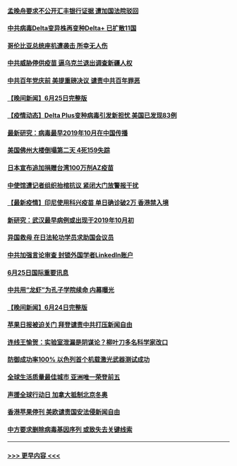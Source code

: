 #### [孟晚舟要求不公开汇丰银行证据 遭加国法院驳回](../pages/prog202/a103151901.md?t=06262002) 
#### [中共病毒Delta变异株再变种Delta+ 已扩散11国](../pages/prog202/a103151873.md?t=06262002) 
#### [哥伦比亚总统座机遭袭击 所幸无人伤](../pages/prog202/a103151768.md?t=06262002) 
#### [中共威胁停供疫苗 逼乌克兰退出调查新疆人权](../pages/prog202/a103151764.md?t=06262002) 
#### [中共百年党庆前 美提重磅决议 谴责中共百年罪恶](../pages/prog202/a103151687.md?t=06262002) 
#### [【晚间新闻】6月25日完整版](../pages/prog202/a103151696.md?t=06262002) 
#### [【疫情动态】Delta Plus变种病毒引发新担忧 美国已发现83例](../pages/prog202/a103151596.md?t=06262002) 
#### [最新研究：病毒最早2019年10月在中国传播](../pages/prog202/a103151562.md?t=06262002) 
#### [美国佛州大楼倒塌第二天 4死159失踪](../pages/prog202/a103151533.md?t=06262002) 
#### [日本宣布追加捐赠台湾100万剂AZ疫苗](../pages/prog202/a103151503.md?t=06262002) 
#### [中使馆遭记者组织抬棺抗议 紧闭大门放警报干扰](../pages/prog202/a103151440.md?t=06262002) 
#### [【最新疫情】印尼使用科兴疫苗 单日确诊破2万 香港禁入境](../pages/prog202/a103151303.md?t=06262002) 
#### [新研究：武汉最早病例或出现于2019年10月初](../pages/prog202/a103151228.md?t=06262002) 
#### [异国救母 在日法轮功学员求助国会议员](../pages/prog202/a103151283.md?t=06262002) 
#### [中共加强言论审查 封锁外国学者LinkedIn账户](../pages/prog202/a103151181.md?t=06262002) 
#### [6月25日国际重要讯息](../pages/prog202/a103151027.md?t=06262002) 
#### [中共用“龙虾”为孔子学院续命 内幕曝光](../pages/prog202/a103150993.md?t=06262002) 
#### [【晚间新闻】6月24日完整版](../pages/prog202/a103150797.md?t=06262002) 
#### [苹果日报被迫关门 拜登谴责中共打压新闻自由](../pages/prog202/a103150763.md?t=06262002) 
#### [连线王愉贺：实验室泄漏是阴谋论？柳叶刀多名科学家改口](../pages/prog202/a103149839.md?t=06262002) 
#### [防御成功率100% 以色列首个机载激光武器测试成功](../pages/prog202/a103150299.md?t=06262002) 
#### [全球生活质量最佳城市 亚洲唯一荣登前五](../pages/prog202/a103150617.md?t=06262002) 
#### [声援全球行动日 加拿大抵制北京冬奥](../pages/prog202/a103150623.md?t=06262002) 
#### [香港苹果停刊 美欧谴责国安法侵新闻自由](../pages/prog202/a103150659.md?t=06262002) 
#### [中方要求删除病毒基因序列 或致失去关键线索](../pages/prog202/a103150653.md?t=06262002) 

----
#### [ >>> 更早内容 <<< ](../indexes/prog202-earlier.md)
